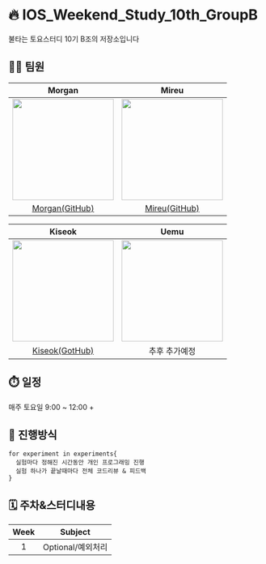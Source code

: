 # 🔥 IOS_Weekend_Study_10th_GroupB
불타는 토요스터디 10기 B조의 저장소입니다 
## 🙋‍♂️ 팀원
|Morgan|Mireu|
|:---:|:---:|
<img src="https://avatars.githubusercontent.com/u/101351216?v=4" width="200" height="200"/>|<img src="https://avatars.githubusercontent.com/u/125941932?v=4" width="200" height="200"/>
|[Morgan(GitHub)](https://github.com/devjoon)|[Mireu(GitHub)](https://github.com/mireu79)|

|Kiseok|Uemu|
|:---:|:---:|
<img src="https://github.com/devjoon/IOS_Weekend_Study_10th_GroupB/assets/101351216/7ba2fc8c-c3f9-4df3-ab1e-72a66363c9b2" width="200" height="200"/>|<img src="https://github.com/devjoon/IOS_Weekend_Study_10th_GroupB/assets/101351216/9fdcd484-65fe-49c3-901d-8d7ebe09324f" width="200" height="200"/>
|[Kiseok(GotHub)](https://github.com/carti1108)|추후 추가예정|

## ⏱️ 일정
매주 토요일 9:00 ~ 12:00 +

## 🚦 진행방식
```
for experiment in experiments{
  실험마다 정해진 시간동안 개인 프로그래밍 진행
  실험 하나가 끝날때마다 전체 코드리뷰 & 피드백
}
```

## 🗓️ 주차&스터디내용
|Week|Subject|
|:---:|:---:|
|1|Optional/예외처리|
